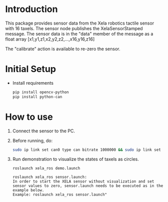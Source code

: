 # Introduction

This package provides sensor data from the Xela robotics tactile sensor with 16 taxels.
The sensor node publishes the XelaSensorStamped message. 
The sensor data is in the "data" member of the message as a float array [x1,y1,z1,x2,y2,z2,...,x16,y16,z16]

The "calibrate" action is available to re-zero the sensor.

# Initial Setup
* Install requirements

    ```bash
    pip install opencv-python
    pip install python-can
    ```

# How to use

1. Connect the sensor to the PC.
2. Before running, do:

    ```bash
    sudo ip link set can0 type can bitrate 1000000 && sudo ip link set up can0
    ```

3. Run demonstration to visualize the states of taxels as circles.

    ```
    roslaunch xela_ros demo.launch

    roslaunch xela_ros sensor.launch:
    In order to start the XELA sensor without visualization and set sensor values to zero, sensor.launch needs to be executed as in the example below.
    Example: roslaunch xela_ros sensor.launch"
    ```
